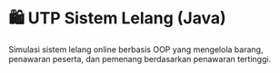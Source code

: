 # 🛍️  UTP Sistem Lelang (Java)

Simulasi sistem lelang online berbasis OOP yang mengelola barang, penawaran peserta, dan pemenang berdasarkan penawaran tertinggi.
